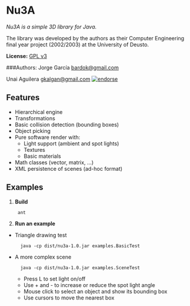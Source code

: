 Nu3A
====

*Nu3A is a simple 3D library for Java.*

The library was developed by the authors as their Computer Engineering 
final year project (2002/2003) at the University of Deusto.

**License:** [GPL v3](http://www.gnu.org/licenses/gpl-3.0.html)

###Authors:
Jorge García <bardok@gmail.com>

Unai Aguilera <gkalgan@gmail.com>   [![endorse](http://api.coderwall.com/unaguil/endorsecount.png)](http://coderwall.com/unaguil)

Features
--------

* Hierarchical engine
* Transformations
* Basic collision detection (bounding boxes)
* Object picking
* Pure software render with:
	* Light support (ambient and spot lights)
	* Textures
	* Basic materials
* Math classes (vector, matrix, ...)
* XML persistence of scenes (ad-hoc format)

Examples
--------

1. **Build**

		ant 

2. **Run an example**
	
* Triangle drawing test

		java -cp dist/nu3a-1.0.jar examples.BasicTest
   		
* A more complex scene

		java -cp dist/nu3a-1.0.jar examples.SceneTest
 
	* Press L to set light on/off
 	* Use + and - to increase or reduce the spot light angle
 	* Mouse click to select an object and show its bounding box
 	* Use cursors to move the nearest box